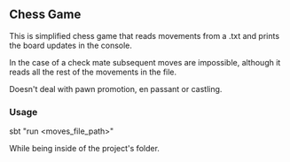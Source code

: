 ## Chess Game

This is simplified chess game that reads movements from a .txt and prints the board updates in the console.

In the case of a check mate subsequent moves are impossible, although it reads all the rest of the movements in the file.

Doesn't deal with pawn promotion, en passant or castling.

### Usage

 sbt "run <moves_file_path>"

 While being inside of the project's folder.



